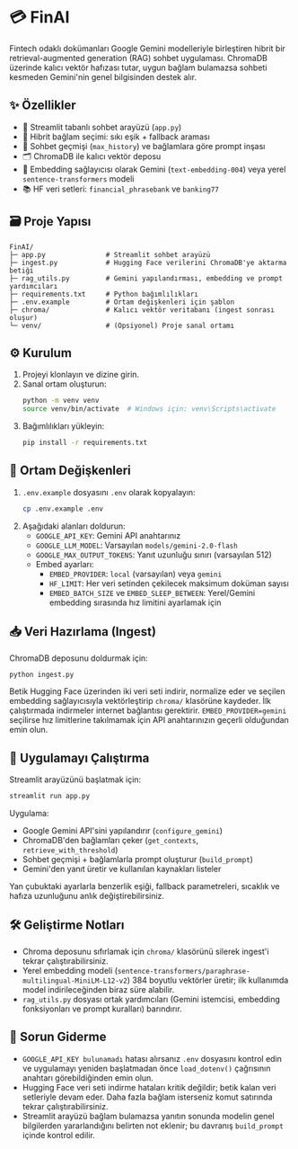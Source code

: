 # 💳 FinAI

Fintech odaklı dokümanları Google Gemini modelleriyle birleştiren hibrit bir
retrieval-augmented generation (RAG) sohbet uygulaması. ChromaDB üzerinde
kalıcı vektör hafızası tutar, uygun bağlam bulamazsa sohbeti kesmeden Gemini'nin
genel bilgisinden destek alır.

## ✨ Özellikler
- 💬 Streamlit tabanlı sohbet arayüzü (`app.py`)
- 🧠 Hibrit bağlam seçimi: sıkı eşik + fallback araması
- 🧵 Sohbet geçmişi (`max_history`) ve bağlamlara göre prompt inşası
- 🗂️ ChromaDB ile kalıcı vektör deposu
- 🧮 Embedding sağlayıcısı olarak Gemini (`text-embedding-004`) veya yerel
  `sentence-transformers` modeli
- 📚 HF veri setleri: `financial_phrasebank` ve `banking77`

## 🗃️ Proje Yapısı
```text
FinAI/
├─ app.py               # Streamlit sohbet arayüzü
├─ ingest.py            # Hugging Face verilerini ChromaDB'ye aktarma betiği
├─ rag_utils.py         # Gemini yapılandırması, embedding ve prompt yardımcıları
├─ requirements.txt     # Python bağımlılıkları
├─ .env.example         # Ortam değişkenleri için şablon
├─ chroma/              # Kalıcı vektör veritabanı (ingest sonrası oluşur)
└─ venv/                # (Opsiyonel) Proje sanal ortamı
```

## ⚙️ Kurulum
1. Projeyi klonlayın ve dizine girin.
2. Sanal ortam oluşturun:
   ```bash
   python -m venv venv
   source venv/bin/activate  # Windows için: venv\Scripts\activate
   ```
3. Bağımlılıkları yükleyin:
   ```bash
   pip install -r requirements.txt
   ```

## 🔐 Ortam Değişkenleri
1. `.env.example` dosyasını `.env` olarak kopyalayın:
   ```bash
   cp .env.example .env
   ```
2. Aşağıdaki alanları doldurun:
   - `GOOGLE_API_KEY`: Gemini API anahtarınız
   - `GOOGLE_LLM_MODEL`: Varsayılan `models/gemini-2.0-flash`
   - `GOOGLE_MAX_OUTPUT_TOKENS`: Yanıt uzunluğu sınırı (varsayılan 512)
   - Embed ayarları:
     - `EMBED_PROVIDER`: `local` (varsayılan) veya `gemini`
     - `HF_LIMIT`: Her veri setinden çekilecek maksimum doküman sayısı
     - `EMBED_BATCH_SIZE` ve `EMBED_SLEEP_BETWEEN`: Yerel/Gemini embedding
       sırasında hız limitini ayarlamak için

## 📥 Veri Hazırlama (Ingest)
ChromaDB deposunu doldurmak için:
```bash
python ingest.py
```

Betik Hugging Face üzerinden iki veri seti indirir, normalize eder ve seçilen
embedding sağlayıcısıyla vektörleştirip `chroma/` klasörüne kaydeder. İlk
çalıştırmada indirmeler internet bağlantısı gerektirir. `EMBED_PROVIDER=gemini`
seçilirse hız limitlerine takılmamak için API anahtarınızın geçerli olduğundan
emin olun.

## 🚀 Uygulamayı Çalıştırma
Streamlit arayüzünü başlatmak için:
```bash
streamlit run app.py
```

Uygulama:
- Google Gemini API'sini yapılandırır (`configure_gemini`)
- ChromaDB'den bağlamları çeker (`get_contexts`, `retrieve_with_threshold`)
- Sohbet geçmişi + bağlamlarla prompt oluşturur (`build_prompt`)
- Gemini'den yanıt üretir ve kullanılan kaynakları listeler

Yan çubuktaki ayarlarla benzerlik eşiği, fallback parametreleri, sıcaklık ve
hafıza uzunluğunu anlık değiştirebilirsiniz.

## 🛠️ Geliştirme Notları
- Chroma deposunu sıfırlamak için `chroma/` klasörünü silerek ingest'i tekrar
  çalıştırabilirsiniz.
- Yerel embedding modeli (`sentence-transformers/paraphrase-multilingual-MiniLM-L12-v2`)
  384 boyutlu vektörler üretir; ilk kullanımda model indirileceğinden biraz süre
  alabilir.
- `rag_utils.py` dosyası ortak yardımcıları (Gemini istemcisi, embedding
  fonksiyonları ve prompt kuralları) barındırır.

## 🧰 Sorun Giderme
- `GOOGLE_API_KEY bulunamadı` hatası alırsanız `.env` dosyasını kontrol edin ve
  uygulamayı yeniden başlatmadan önce `load_dotenv()` çağrısının anahtarı
  görebildiğinden emin olun.
- Hugging Face veri seti indirme hataları kritik değildir; betik kalan
  veri setleriyle devam eder. Daha fazla bağlam isterseniz komut satırında
  tekrar çalıştırabilirsiniz.
- Streamlit arayüzü bağlam bulamazsa yanıtın sonunda modelin genel bilgilerden
  yararlandığını belirten not eklenir; bu davranış `build_prompt` içinde
  kontrol edilir.

